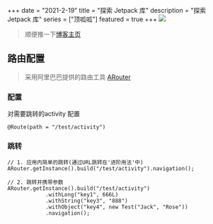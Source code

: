 +++
date = "2021-2-19"
title = "探索 Jetpack 库"
description = "探索 Jetpack 库"
series = ["顶呱呱"]
featured = true
+++
![](https://gitee.com/lalalaxiaowifi/pictures/raw/master/image/%E6%97%A5%E5%B8%B8%E6%90%AC%E7%A0%96%E5%A4%B4.png)
> 顺便推一下[博客主页](http://lalalaxiaowifi.gitee.io/pictures/) 
## 路由配置
> 采用阿里巴巴提供的路由工具 [ARouter](https://github.com/alibaba/ARouter)
### 配置
对需要跳转的activity 配置
````aidl
@Route(path = "/test/activity")
````
### 跳转
````aidl
// 1. 应用内简单的跳转(通过URL跳转在'进阶用法'中)
ARouter.getInstance().build("/test/activity").navigation();

// 2. 跳转并携带参数
ARouter.getInstance().build("/test/activity")
            .withLong("key1", 666L)
            .withString("key3", "888")
            .withObject("key4", new Test("Jack", "Rose"))
            .navigation();
````
